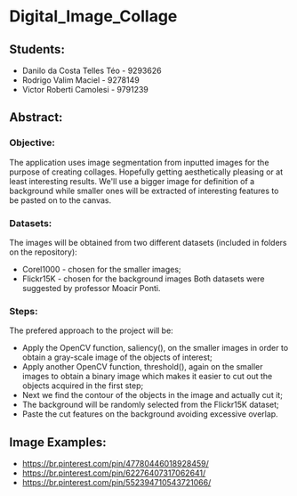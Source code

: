 # Digital_Image_Collage
## Students:
* Danilo da Costa Telles Téo - 9293626
* Rodrigo Valim Maciel - 9278149
* Victor Roberti Camolesi - 9791239

## Abstract:
### Objective:
The application uses image segmentation from inputted images for the purpose of creating collages. Hopefully getting aesthetically pleasing or at least interesting results. We'll use  a bigger image for definition of a background while smaller ones will be extracted of interesting features to be pasted on to the canvas.

### Datasets:
The images will be obtained from two different datasets (included in folders on the repository):
* Corel1000 - chosen for the smaller images;
* Flickr15K - chosen for the background images
Both datasets were suggested by professor Moacir Ponti.

### Steps:
The prefered approach to the project will be:
* Apply the OpenCV function, saliency(), on the smaller images in order to obtain a gray-scale image of the objects of interest;
* Apply another OpenCV function, threshold(), again on the smaller images to obtain a binary image which makes it easier to cut out the objects acquired in the first step;
* Next we find the contour of the objects in the image and actually cut it;
* The background will be randomly selected from the Flickr15K dataset;
* Paste the cut features on the background avoiding excessive overlap.

## Image Examples:
* https://br.pinterest.com/pin/47780446018928459/
* https://br.pinterest.com/pin/62276407317062641/
* https://br.pinterest.com/pin/552394710543721066/
